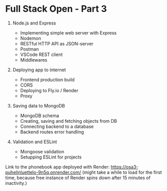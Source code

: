 # Full Stack Open - Part 3

1. Node.js and Express

    - Implementing simple web server with Express
    - Nodemon
    - RESTful HTTP API as JSON-server
    - Postman
    - VSCode REST client
    - Middlewares
  
2. Deploying app to internet

    - Frontend production build
    - CORS
    - Deploying to Fly.io / Render
    - Proxy
  
3. Saving data to MongoDB

    - MongoDB schema
    - Creating, saving and fetching objects from DB
    - Connecting backend to a database
    - Backend routes error handling
  
4. Validation and ESLint

    - Mongoose validation
    - Setupping ESLint for projects
  
  

Link to the phonebook app deployed with Render:
https://osa3-puhelinluettelo-9n5q.onrender.com/
(might take a while to load for the first time, because free instance of Render spins down after 15 minutes of inactivity.)
